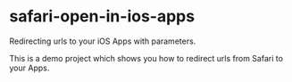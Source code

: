 # safari-open-in-ios-apps
Redirecting urls to your iOS Apps with parameters.

This is a demo project which shows you how to redirect urls from Safari to your Apps.
